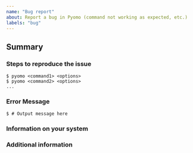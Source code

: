 ---name: "Bug report"about: Report a bug in Pyomo (command not working as expected, etc.)labels: "bug"---## Summary<!-- Explain, in a clear and concise way, the command you ran and the result you were trying to achieve.Example: "I ran `pyomo solve` to optimize a model and ..." -->### Steps to reproduce the issue```console$ pyomo <command1> <options>$ pyomo <command2> <options>...```### Error Message<!-- If Pyomo reported an error, provide the error message. If it did not report an error but the output appears incorrect, provide the incorrect output. If there was no error message and no output but the result is incorrect, describe how it does not match what you expect. -->```console$ # Output message here```### Information on your system<!-- Please list the version of Pyomo, how it was installed, Python version, operating system, and any other relevant information (i.e., solver, solver version, etc.) -->### Additional information<!-- If you have any additional information, please list it here. --><!-- We encourage you to try, as much as possible, to reduce your problem to the minimal example that still reproduces the issue. That would help us a lot in fixing it quickly and effectively!If you want to ask a question (how to use Pyomo, what it can do, etc.), please post it in the [Pyomo forum](https://groups.google.com/forum/#!forum/pyomo-forum). -->
